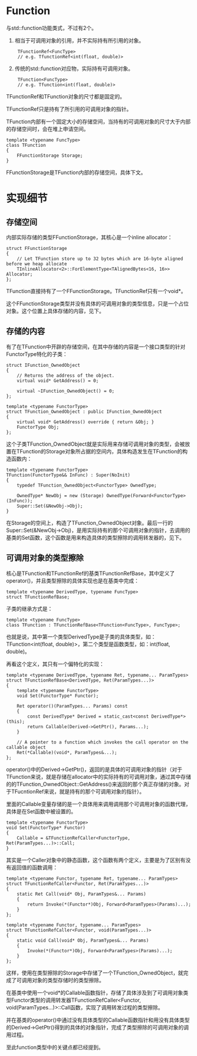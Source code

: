 # Function
与std::function功能类式，不过有2个。
1. 相当于可调用对象的引用，并不实际持有所引用的对象。

		TFunctionRef<FuncType>
		// e.g. TfunctionRef<int(float, double)>

2. 传统的std::function对应物，实际持有可调用对象。

		TFunction<FuncType>
		// e.g. Tfunction<int(float, double)>

TFunctionRef和TFunction对象的尺寸都是固定的。

TFunctionRef只是持有了所引用的可调用对象的指针。

TFunction内部有一个固定大小的存储空间，当持有的可调用对象的尺寸大于内部的存储空间时，会在堆上申请空间。

	template <typename FuncType>
	class TFunction
	{
		FFunctionStorage Storage;
	}

FFunctionStorage是TFunction内部的存储空间，具体下文。

# 实现细节

## 存储空间

内部实际存储的类型FFunctionStorage，其核心是一个inline allocator：
    
	struct FFunctionStorage
	{
		// Let TFunction store up to 32 bytes which are 16-byte aligned before we heap allocate
		TInlineAllocator<2>::ForElementType<TAlignedBytes<16, 16>> Allocator;
	};

TFunction直接持有了一个FFunctionStorage。TFunctionRef只有一个void*。

这个FFunctionStorage类型并没有具体的可调用对象的类型信息，只是一个占位对象。这个位置上具体存储的内容，见下。

## 存储的内容

有了在TFunction中开辟的存储空间，在其中存储的内容是一个接口类型的针对FunctorType特化的子类：

	struct IFunction_OwnedObject
	{
		// Returns the address of the object.
		virtual void* GetAddress() = 0;

		virtual ~IFunction_OwnedObject() = 0;
	};

	template <typename FunctorType>
	struct TFunction_OwnedObject : public IFunction_OwnedObject
	{
		virtual void* GetAddress() override { return &Obj; }
		FunctorType Obj;
	};

这个子类TFunction_OwnedObject就是实际用来存储可调用对象的类型，会被放置在TFunction的Storage对象所占据的空间内，具体构造发生在TFunction的构造函数内：

	template <typename FunctorType>
	TFunction(FunctorType&& InFunc) : Super(NoInit)
	{
		typedef TFunction_OwnedObject<FunctorType> OwnedType;

		OwnedType* NewObj = new (Storage) OwnedType(Forward<FunctorType>(InFunc));
		Super::Set(&NewObj->Obj);
	}

在Storage的空间上，构造了TFunction_OwnedObject<FunctorType>对象。最后一行的Super::Set(&NewObj->Obj)，是用实际持有的那个可调用对象的指针，去调用的基类的Set函数，这个函数是用来构造具体的类型擦除的调用转发器的，见下。

## 可调用对象的类型擦除

核心是TFunction和TFunctionRef的基类TFunctionRefBase，其中定义了operator()，并且类型擦除的具体实现也是在基类中完成：

	template <typename DerivedType, typename FuncType>
	struct TFunctionRefBase;

子类的继承方式是：

	template <typename FuncType>
	class TFunction : TFunctionRefBase<TFunction<FuncType>, FuncType>;

也就是说，其中第一个类型DerivedType是子类的具体类型，如：TFunction<int(float, double)>，第二个类型是函数类型，如：int(float, double)。

再看这个定义，其只有一个偏特化的实现：

	template <typename DerivedType, typename Ret, typename... ParamTypes>
	struct TFunctionRefBase<DerivedType, Ret(ParamTypes...)>
	{
		template <typename FunctorType>
		void Set(FunctorType* Functor);

		Ret operator()(ParamTypes... Params) const
		{
			const DerivedType* Derived = static_cast<const DerivedType*>(this);
			return Callable(Derived->GetPtr(), Params...);
		}

		// A pointer to a function which invokes the call operator on the callable object
		Ret(*Callable)(void*, ParamTypes&...);
	};

operator()中的Derived->GetPtr()，返回的是具体的可调用对象的指针（对于TFunction来说，就是存储在allocator中的实际持有的可调用对象，通过其中存储的的TFunction_OwnedObject<FunctorType>::GetAddress()来返回的那个真正存储的对象。对于TFucntionRef来说，就是持有的那个可调用对象的指针）。

里面的Callable变量存储的是一个具体用来调用调用那个可调用对象的函数代理，具体是在Set函数中被设置的。

	template <typename FunctorType>
	void Set(FunctorType* Functor)
	{
		Callable = &TFunctionRefCaller<FunctorType, Ret(ParamTypes...)>::Call;
	}

其实是一个Caller对象中的静态函数，这个函数有两个定义，主要是为了区别有没有返回值的函数调用：

	template <typename Functor, typename Ret, typename... ParamTypes>
	struct TFunctionRefCaller<Functor, Ret(ParamTypes...)>
	{
		static Ret Call(void* Obj, ParamTypes&... Params)
		{
			return Invoke(*(Functor*)Obj, Forward<ParamTypes>(Params)...);
		}
	};

	template <typename Functor, typename... ParamTypes>
	struct TFunctionRefCaller<Functor, void(ParamTypes...)>
	{
		static void Call(void* Obj, ParamTypes&... Params)
		{
			Invoke(*(Functor*)Obj, Forward<ParamTypes>(Params)...);
		}
	};

这样，使用在类型擦除的Storage中存储了一个TFunction_OwnedObject<FunctorType>，就完成了可调用对象的类型存储时的类型擦除。

在基类中使用一个void*的Callable函数指针，存储了具体涉及到了可调用对象类型Functor类型的调用转发器TFunctionRefCaller<Functor, void(ParamTypes...)>::Call函数，实现了调用转发过程的类型擦除。

并在基类的operator()中通过没有具体类型的Callable函数指针和用没有具体类型的Derived->GetPtr()得到的具体的对象指针，完成了类型擦除的可调用对象的调用过程。

至此function类型中的关键点都已经提到。